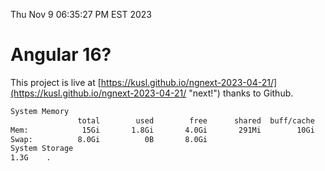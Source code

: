 Thu Nov  9 06:35:27 PM EST 2023

# Angular 16?


This project is live at [https://kusl.github.io/ngnext-2023-04-21/](https://kusl.github.io/ngnext-2023-04-21/ "next!") thanks to Github.

```bash
System Memory
               total        used        free      shared  buff/cache   available
Mem:            15Gi       1.8Gi       4.0Gi       291Mi        10Gi        13Gi
Swap:          8.0Gi          0B       8.0Gi
System Storage
1.3G	.
```
